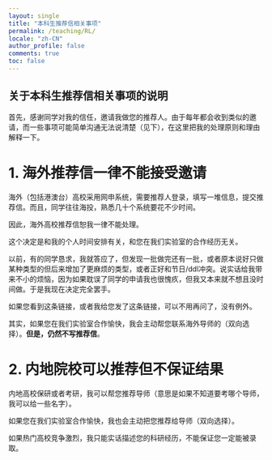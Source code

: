 ```yaml
---
layout: single
title: "本科生推荐信相关事项"
permalink: /teaching/RL/
locale: "zh-CN"
author_profile: false
comments: true
toc: false
---
```


## 关于本科生推荐信相关事项的说明

首先，感谢同学对我的信任，邀请我做您的推荐人。由于每年都会收到类似的邀请，而一些事项可能简单沟通无法说清楚（见下），在这里把我的处理原则和理由解释一下。

# 1. 海外推荐信一律不能接受邀请

海外（包括港澳台）高校采用网申系统，需要推荐人登录，填写一堆信息，提交推荐信。而且，同学往往海投，熟悉几十个系统要花不少时间。

因此，海外高校推荐信恕我一律不能处理。

这个决定是和我的个人时间安排有关，和您在我们实验室的合作经历无关。

以前，有的同学恳求，我就答应了，但发现一批做完还有一批，或者原本说好只做某种类型的但后来增加了更麻烦的类型，或者正好和节日/ddl冲突。说实话给我带来不小的烦恼，因为如果耽误了同学的申请我也很愧疚，但我又本来就不想且没时间做。于是我现在决定完全罢手。

如果您看到这条链接，或者我给您发了这条链接，可以不用再问了，没有例外。

其实，如果您在我们实验室合作愉快，我会主动帮您联系海外导师的（双向选择）。**但是，仍然不写推荐信**。 

# 2. 内地院校可以推荐但不保证结果

内地高校保研或者考研，我可以帮您推荐导师（意思是如果不知道要考哪个导师，我可以给一些名字）。

如果您在我们实验室合作愉快，我也会主动把您推荐给导师（双向选择）。

如果热门高校竞争激烈，我只能实话描述您的科研经历，不能保证您一定能被录取。
